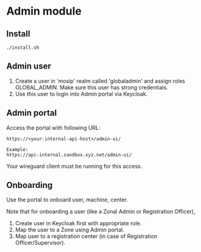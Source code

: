 # Admin module

## Install
```
./install.sh
```
## Admin user
1. Create a user in 'mosip' realm called 'globaladmin' and assign roles GLOBAL_ADMIN.  Make sure this user has strong credentials.
1. Use this user to login into Admin portal via Keycloak.

## Admin portal
Access the portal with following URL:
```
https://<your-internal-api-host>/admin-ui/

Example:
https://api-internal.sandbox.xyz.net/admin-ui/
```
Your wireguard client must be running for this access.

## Onboarding
Use the portal to onboard user, machine, center.

Note that for onboarding a user (like a Zonal Admin or Registration Officer),
1. Create user in Keycloak first with appropriate role. 
1. Map the user to a Zone using Admin portal.
1. Map user to a registration center (in case of Registration Officer/Supervisor).

